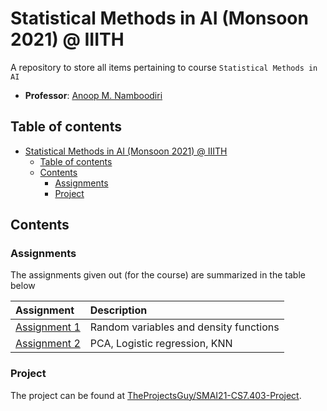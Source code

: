 # Statistical Methods in AI (Monsoon 2021) @ IIITH

A repository to store all items pertaining to course `Statistical Methods in AI`

- **Professor**: [Anoop M. Namboodiri](https://faculty.iiit.ac.in/~anoop/)

## Table of contents

- [Statistical Methods in AI (Monsoon 2021) @ IIITH](#statistical-methods-in-ai-monsoon-2021--iiith)
    - [Table of contents](#table-of-contents)
    - [Contents](#contents)
        - [Assignments](#assignments)
        - [Project](#project)

## Contents

### Assignments

The assignments given out (for the course) are summarized in the table below

| Assignment | Description |
| :--- | :---- |
| [Assignment 1](./Assignments/Assignment%201/README.md) | Random variables and density functions |
| [Assignment 2](./Assignments/Assignment%202/README.md) | PCA, Logistic regression, KNN |

### Project

The project can be found at [TheProjectsGuy/SMAI21-CS7.403-Project](https://github.com/TheProjectsGuy/SMAI21-CS7.403-Project).
